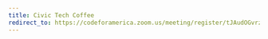 ```yaml
---
title: Civic Tech Coffee
redirect_to: https://codeforamerica.zoom.us/meeting/register/tJAudOGvrzgiHdwncGuEQaDscjDQtqO5dGYE
---
```

